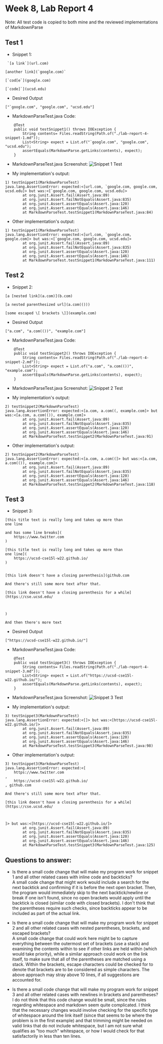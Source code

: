 # Week 8, Lab Report 4
Note: All test code is copied to both mine and the reviewed implementations of MarkdownParse

## Test 1

* Snippet 1:<br>
```
 `[a link`](url.com)

[another link](`google.com)`

[`cod[e`](google.com)

[`code]`](ucsd.edu) 
```

* Desired Output
```
["`google.com", "google.com", "ucsd.edu"]
```

* MarkdownParseTest.java Code:<br>
```
    @Test
    public void testSnippet1() throws IOException {
        String contents= Files.readString(Path.of("./lab-report-4-snippet-1.md"));
        List<String> expect = List.of("`google.com", "google.com", "ucsd.edu");
        assertEquals(MarkdownParse.getLinks(contents), expect);
    }
```

* MarkdownParseTest.java Screenshot:
![Snippet 1 Test](lab-report-4-snippet-1-test.png)

* My implementation's output:<br>
```
1) testSnippet1(MarkdownParseTest)
java.lang.AssertionError: expected:<[url.com, `google.com, google.com, ucsd.edu]> but was:<[`google.com, google.com, ucsd.edu]>
        at org.junit.Assert.fail(Assert.java:89)
        at org.junit.Assert.failNotEquals(Assert.java:835)
        at org.junit.Assert.assertEquals(Assert.java:120)
        at org.junit.Assert.assertEquals(Assert.java:146)
        at MarkdownParseTest.testSnippet1(MarkdownParseTest.java:84)
```

* Other implementation's output:<br>
```
1) testSnippet1(MarkdownParseTest)
java.lang.AssertionError: expected:<[url.com, `google.com, google.com]> but was:<[`google.com, google.com, ucsd.edu]>
        at org.junit.Assert.fail(Assert.java:89)
        at org.junit.Assert.failNotEquals(Assert.java:835)
        at org.junit.Assert.assertEquals(Assert.java:120)
        at org.junit.Assert.assertEquals(Assert.java:146)
        at MarkdownParseTest.testSnippet1(MarkdownParseTest.java:111)
```


## Test 2

* Snippet 2:<br>
```
[a [nested link](a.com)](b.com)

[a nested parenthesized url](a.com(()))

[some escaped \[ brackets \]](example.com) 
```

* Desired Output
```
["a.com", "a.com(())", "example.com"]
```
* MarkdownParseTest.java Code:<br>
```
    @Test
    public void testSnippet2() throws IOException {
        String contents= Files.readString(Path.of("./lab-report-4-snippet-2.md"));
        List<String> expect = List.of("a.com", "a.com(())", "example.com");
        assertEquals(MarkdownParse.getLinks(contents), expect);
    }
```

* MarkdownParseTest.java Screenshot:
![Snippet 2 Test](lab-report-4-snippet-2-test.png)

* My implementation's output:<br>
```
2) testSnippet2(MarkdownParseTest)
java.lang.AssertionError: expected:<[a.com, a.com((, example.com]> but was:<[a.com, a.com(()), example.com]>
        at org.junit.Assert.fail(Assert.java:89)
        at org.junit.Assert.failNotEquals(Assert.java:835)
        at org.junit.Assert.assertEquals(Assert.java:120)
        at org.junit.Assert.assertEquals(Assert.java:146)
        at MarkdownParseTest.testSnippet2(MarkdownParseTest.java:91)
```

* Other implementation's output:<br>
```
2) testSnippet2(MarkdownParseTest)
java.lang.AssertionError: expected:<[a.com, a.com((]> but was:<[a.com, a.com(()), example.com]>
        at org.junit.Assert.fail(Assert.java:89)
        at org.junit.Assert.failNotEquals(Assert.java:835)
        at org.junit.Assert.assertEquals(Assert.java:120)
        at org.junit.Assert.assertEquals(Assert.java:146)
        at MarkdownParseTest.testSnippet2(MarkdownParseTest.java:118)
```




## Test 3

* Snippet 3:<br>
``` 
[this title text is really long and takes up more than 
one line

and has some line breaks](
    https://www.twitter.com
)

[this title text is really long and takes up more than 
one line](
    https://ucsd-cse15l-w22.github.io/
)


[this link doesn't have a closing parenthesis](github.com

And there's still some more text after that.

[this link doesn't have a closing parenthesis for a while](https://cse.ucsd.edu/



)

And then there's more text
```

* Desired Output
```
["https://ucsd-cse15l-w22.github.io/"]
```

* MarkdownParseTest.java Code:<br>
```
    @Test
    public void testSnippet3() throws IOException {
        String contents= Files.readString(Path.of("./lab-report-4-snippet-3.md"));
        List<String> expect = List.of("https://ucsd-cse15l-w22.github.io/");
        assertEquals(MarkdownParse.getLinks(contents), expect);
    }
```

* MarkdownParseTest.java Screenshot:
![Snippet 3 Test](lab-report-4-snippet-3-test.png)

* My implementation's output:<br>
```
3) testSnippet3(MarkdownParseTest)
java.lang.AssertionError: expected:<[]> but was:<[https://ucsd-cse15l-w22.github.io/]>
        at org.junit.Assert.fail(Assert.java:89)
        at org.junit.Assert.failNotEquals(Assert.java:835)
        at org.junit.Assert.assertEquals(Assert.java:120)
        at org.junit.Assert.assertEquals(Assert.java:146)
        at MarkdownParseTest.testSnippet3(MarkdownParseTest.java:98)
```

* Other implementation's output:<br>
```
3) testSnippet3(MarkdownParseTest)
java.lang.AssertionError: expected:<[
    https://www.twitter.com
,
    https://ucsd-cse15l-w22.github.io/
, github.com

And there's still some more text after that.

[this link doesn't have a closing parenthesis for a while](https://cse.ucsd.edu/



]> but was:<[https://ucsd-cse15l-w22.github.io/]>
        at org.junit.Assert.fail(Assert.java:89)
        at org.junit.Assert.failNotEquals(Assert.java:835)
        at org.junit.Assert.assertEquals(Assert.java:120)
        at org.junit.Assert.assertEquals(Assert.java:146)
        at MarkdownParseTest.testSnippet3(MarkdownParseTest.java:125)
```






## Questions to answer:
* Is there a small code change that will make my program work for snippet 1 and all other related cases with inline code and backticks? <br>
A small code change that might work would include a search for the next backtick and confirming if it is before the next open bracket. Then, the program would immediately skip to the next backtick/newline or break if one isn't found, since no open brackets would apply until the backtick is closed (similar code with closed brackets). I don't think that the parentheses require such checks, since backticks appear to be included as part of the actual link.

* Is there a small code change that will make my program work for snippet 2 and all other related cases with nested parentheses, brackets, and escaped brackets? <br>
A small code change that could work here might be to capture everything between the outermost set of brackets (use a stack) and examining the contents within to see if other links are held within (which would take priority), while a similar approach could work on the link itself, to make sure that all of the parentheses are matched using a stack. Within the brackets, escape characters could be checked for to denote that brackets are to be considered as simple characters. The above approach may stray above 10 lines, if all suggestions are accounted for.

* Is there a small code change that will make my program work for snippet 3 and all other related cases with newlines in brackets and parentheses?
I do not think that this code change would be small, since the rules regarding whitespace and markdown seem quite complicated. I think that the necessary changes would involve checking for the specific type of whitespace around the link itself (since that seems to be where the problem is in the first example) and that trimming might be needed on valid links that do not include whitespace, but I am not sure what qualifies as "too much" whitespace, or how I would check for that satisfactorily in less than ten lines.
